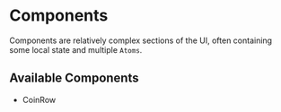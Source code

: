 # Components

Components are relatively complex sections of the UI, often containing some local state and multiple `Atoms`.

## Available Components

- CoinRow
